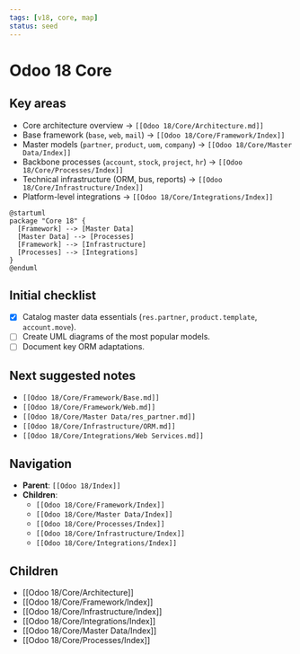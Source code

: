 ```yaml
---
tags: [v18, core, map]
status: seed
---
```

# Odoo 18 Core

## Key areas
- Core architecture overview -> `[[Odoo 18/Core/Architecture.md]]`
- Base framework (`base`, `web`, `mail`) -> `[[Odoo 18/Core/Framework/Index]]`
- Master models (`partner`, `product`, `uom`, `company`) -> `[[Odoo 18/Core/Master Data/Index]]`
- Backbone processes (`account`, `stock`, `project`, `hr`) -> `[[Odoo 18/Core/Processes/Index]]`
- Technical infrastructure (ORM, bus, reports) -> `[[Odoo 18/Core/Infrastructure/Index]]`
- Platform-level integrations -> `[[Odoo 18/Core/Integrations/Index]]`

```plantuml
@startuml
package "Core 18" {
  [Framework] --> [Master Data]
  [Master Data] --> [Processes]
  [Framework] --> [Infrastructure]
  [Processes] --> [Integrations]
}
@enduml
```

## Initial checklist
- [x] Catalog master data essentials (`res.partner`, `product.template`, `account.move`).
- [ ] Create UML diagrams of the most popular models.
- [ ] Document key ORM adaptations.

## Next suggested notes
- `[[Odoo 18/Core/Framework/Base.md]]`
- `[[Odoo 18/Core/Framework/Web.md]]`
- `[[Odoo 18/Core/Master Data/res_partner.md]]`
- `[[Odoo 18/Core/Infrastructure/ORM.md]]`
- `[[Odoo 18/Core/Integrations/Web Services.md]]`

## Navigation
- **Parent**: `[[Odoo 18/Index]]`
- **Children**:
  - `[[Odoo 18/Core/Framework/Index]]`
  - `[[Odoo 18/Core/Master Data/Index]]`
  - `[[Odoo 18/Core/Processes/Index]]`
  - `[[Odoo 18/Core/Infrastructure/Index]]`
  - `[[Odoo 18/Core/Integrations/Index]]`





## Children
- [[Odoo 18/Core/Architecture]]
- [[Odoo 18/Core/Framework/Index]]
- [[Odoo 18/Core/Infrastructure/Index]]
- [[Odoo 18/Core/Integrations/Index]]
- [[Odoo 18/Core/Master Data/Index]]
- [[Odoo 18/Core/Processes/Index]]